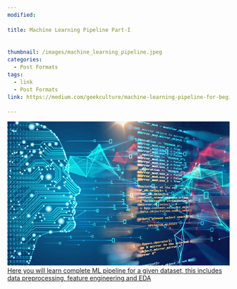 ```yaml
---
modified:

title: Machine Learning Pipeline Part-I


thumbnail: /images/machine_learning_pipeline.jpeg
categories:
  - Post Formats
tags:
  - link
  - Post Formats
link: https://medium.com/geekculture/machine-learning-pipeline-for-beginners-retail-returns-dataset-part-i-2132cfcc9e6a

---
```


<a href="{{page.link}}">
<img src="/images/machine_learning_pipeline.jpeg">
</a>
<a class='decor' href="{{page.link}}">Here you will learn complete ML pipeline for a given dataset, this includes data preprocessing, feature engineering and EDA</a>
